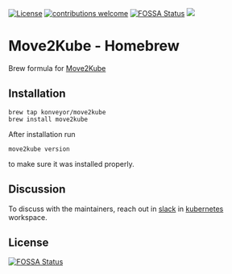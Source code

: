[![License](https://img.shields.io/:license-apache-blue.svg)](https://www.apache.org/licenses/LICENSE-2.0.html)
[![contributions welcome](https://img.shields.io/badge/contributions-welcome-brightgreen.svg?style=flat)](https://github.com/konveyor/homebrew-move2kube/pulls)
[![FOSSA Status](https://app.fossa.com/api/projects/git%2Bgithub.com%2Fkonveyor%2Fhomebrew-move2kube.svg?type=shield)](https://app.fossa.com/projects/git%2Bgithub.com%2Fkonveyor%2Fhomebrew-move2kube?ref=badge_shield)
[<img src="https://img.shields.io/badge/slack-konveyor/move2kube-green.svg?logo=slack">](https://kubernetes.slack.com/archives/CR85S82A2)

# Move2Kube - Homebrew

Brew formula for [Move2Kube](https://github.com/konveyor/move2kube)

## Installation
```
brew tap konveyor/move2kube
brew install move2kube
```

After installation run
```
move2kube version
```
to make sure it was installed properly.

## Discussion

To discuss with the maintainers, reach out in [slack](https://kubernetes.slack.com/archives/CR85S82A2) in [kubernetes](https://slack.k8s.io/) workspace.


## License
[![FOSSA Status](https://app.fossa.com/api/projects/git%2Bgithub.com%2Fkonveyor%2Fhomebrew-move2kube.svg?type=large)](https://app.fossa.com/projects/git%2Bgithub.com%2Fkonveyor%2Fhomebrew-move2kube?ref=badge_large)